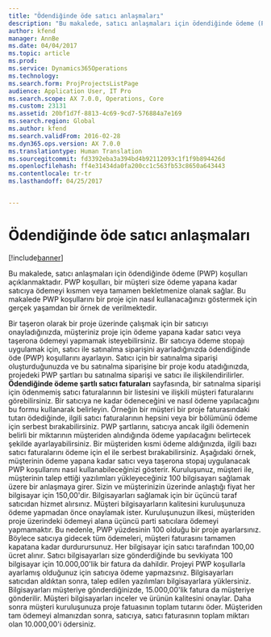 ```yaml
---
title: "Ödendiğinde öde satıcı anlaşmaları"
description: "Bu makalede, satıcı anlaşmaları için ödendiğinde ödeme (PWP) koşulları açıklanmaktadır. PWP koşulları, bir müşteri size ödeme yapana kadar satıcıya ödemeyi kısmen veya tamamen bekletmenize olanak sağlar. Bu makalede PWP koşullarını bir proje için nasıl kullanacağınızı göstermek için gerçek yaşamdan bir örnek de verilmektedir."
author: kfend
manager: AnnBe
ms.date: 04/04/2017
ms.topic: article
ms.prod: 
ms.service: Dynamics365Operations
ms.technology: 
ms.search.form: ProjProjectsListPage
audience: Application User, IT Pro
ms.search.scope: AX 7.0.0, Operations, Core
ms.custom: 23131
ms.assetid: 20bf1d7f-8813-4c69-9cd7-576884a7e169
ms.search.region: Global
ms.author: kfend
ms.search.validFrom: 2016-02-28
ms.dyn365.ops.version: AX 7.0.0
ms.translationtype: Human Translation
ms.sourcegitcommit: fd3392eba3a394bd4b92112093c1f1f9b894426d
ms.openlocfilehash: ff4e31434da0fa200cc1c563fb53c8650a643443
ms.contentlocale: tr-tr
ms.lasthandoff: 04/25/2017


---
```


# <a name="pay-when-paid-vendor-agreements"></a>Ödendiğinde öde satıcı anlaşmaları

[!include[banner](../includes/banner.md)]


Bu makalede, satıcı anlaşmaları için ödendiğinde ödeme (PWP) koşulları açıklanmaktadır. PWP koşulları, bir müşteri size ödeme yapana kadar satıcıya ödemeyi kısmen veya tamamen bekletmenize olanak sağlar. Bu makalede PWP koşullarını bir proje için nasıl kullanacağınızı göstermek için gerçek yaşamdan bir örnek de verilmektedir.

Bir taşeron olarak bir proje üzerinde çalışmak için bir satıcıyı onayladığınızda, müşteriniz proje için ödeme yapana kadar satıcı veya taşerona ödemeyi yapmamak isteyebilirsiniz. Bir satıcıya ödeme stopajı uygulamak için, satıcı ile satınalma siparişini ayarladığınızda ödendiğinde öde (PWP) koşullarını ayarlayın. Satıcı için bir satınalma siparişi oluşturduğunuzda ve bu satınalma siparişine bir proje kodu atadığınızda, projedeki PWP şartları bu satınalma siparişi ve satıcı ile ilişkilendirilirler. **Ödendiğinde ödeme şartlı satıcı faturaları** sayfasında, bir satınalma siparişi için ödenmemiş satıcı faturalarının bir listesini ve ilişkili müşteri faturalarını görebilirsiniz. Bir satıcıya ne kadar ödeneceğini ve nasıl ödeme yapılacağını bu formu kullanarak belirleyin. Örneğin bir müşteri bir proje faturasındaki tutarı ödediğinde, ilgili satıcı faturalarının hepsini veya bir bölümünü ödeme için serbest bırakabilirsiniz. PWP şartlarını, satıcıya ancak ilgili ödemenin belirli bir miktarının müşteriden alındığında ödeme yapılacağını belirtecek şekilde ayarlayabilirsiniz. Bir müşteriden kısmi ödeme aldığınızda, ilgili bazı satıcı faturalarını ödeme için el ile serbest bırakabilirsiniz. Aşağıdaki örnek, müşterinin ödeme yapana kadar satıcı veya taşerona stopaj uygulanacak PWP koşullarını nasıl kullanabileceğinizi gösterir. Kuruluşunuz, müşteri ile, müşterinin talep ettiği yazılımları yükleyeceğiniz 100 bilgisayarı sağlamak üzere bir anlaşmaya girer. Sizin ve müşterinizin üzerinde anlaştığı fiyat her bilgisayar için 150,00'dir. Bilgisayarları sağlamak için bir üçüncü taraf satıcıdan hizmet alırsınız. Müşteri bilgisayarların kalitesini kuruluşunuza ödeme yapmadan önce onaylamak ister. Kuruluşunuzun ilkesi, müşteriden proje üzerindeki ödemeyi alana üçüncü parti satıcılara ödemeyi yapmamaktır. Bu nedenle, PWP yüzdesinin 100 olduğu bir proje ayarlarsınız. Böylece satıcıya gidecek tüm ödemeleri, müşteri faturasını tamamen kapatana kadar durdurursunuz. Her bilgisayar için satıcı tarafından 100,00 ücret alınır. Satıcı bilgisayarları size gönderdiğinde bu sevkiyata 100 bilgisayar için 10.000,00'lik bir fatura da dahildir. Projeyi PWP koşullarla ayarlamış olduğunuz için satıcıya ödeme yapmazsınız. Bilgisayarları satıcıdan aldıktan sonra, talep edilen yazılımları bilgisayarlara yüklersiniz. Bilgisayarları müşteriye gönderdiğinizde, 15.000,00'lik fatura da müşteriye gönderilir. Müşteri bilgisayarları inceler ve ürünün kalitesini onaylar. Daha sonra müşteri kuruluşunuza proje fatuasının toplam tutarını öder. Müşteriden tam ödemeyi almanızdan sonra, satıcıya, satıcı faturasının toplam miktarı olan 10.000,00'i ödersiniz.




